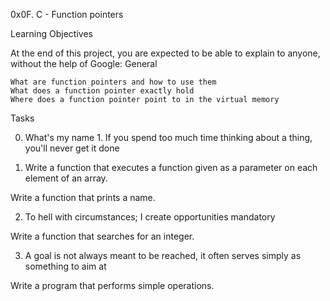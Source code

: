 0x0F. C - Function pointers

Learning Objectives

At the end of this project, you are expected to be able to explain to anyone, without the help of Google:
General

    What are function pointers and how to use them
    What does a function pointer exactly hold
    Where does a function pointer point to in the virtual memory

Tasks

0. What's my name 1. If you spend too much time thinking about a thing, you'll never get it done


1. Write a function that executes a function given as a parameter on each element of an array.

Write a function that prints a name.


2. To hell with circumstances; I create opportunities mandatory

Write a function that searches for an integer.


 3. A goal is not always meant to be reached, it often serves simply as something to aim at

Write a program that performs simple operations.